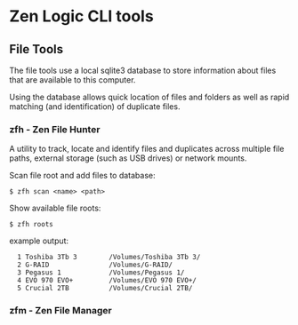 # Zen Logic CLI tools

## File Tools

The file tools use a local sqlite3 database to store information about files that are available to this computer.

Using the database allows quick location of files and folders as well as rapid matching (and identification) of duplicate files.

### zfh - Zen File Hunter

A utility to track, locate and identify files and duplicates across multiple file paths, external storage (such as USB drives) or network mounts.

Scan file root and add files to database:
```shell
$ zfh scan <name> <path>
```

Show available file roots:
```shell
$ zfh roots
```

example output:
```
  1 Toshiba 3Tb 3        /Volumes/Toshiba 3Tb 3/
  2 G-RAID               /Volumes/G-RAID/
  3 Pegasus 1            /Volumes/Pegasus 1/
  4 EVO 970 EVO+         /Volumes/EVO 970 EVO+/
  5 Crucial 2TB          /Volumes/Crucial 2TB/
```

### zfm - Zen File Manager


